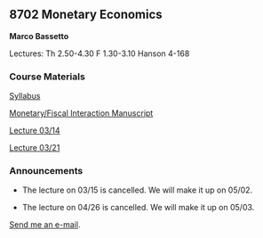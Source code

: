## 8702 Monetary Economics

**Marco Bassetto**

Lectures: Th 2.50-4.30 F 1.30-3.10 Hanson 4-168

### Course Materials

[Syllabus](/teaching/8702/files/syllabus.pdf)

[Monetary/Fiscal Interaction Manuscript](/teaching/8702/files/bassettomonetaryfiscalinteraction.pdf)

[Lecture 03/14](/teaching/8702/files/lecture2.pdf)

[Lecture 03/21](/teaching/8702/files/lecture3formerly4.pdf)

### Announcements

- The lecture on 03/15 is cancelled. We will make it up on 05/02.

- The lecture on 04/26 is cancelled. We will make it up on 05/03.

[Send me an e-mail](mailto:bassetto@nber.org).
